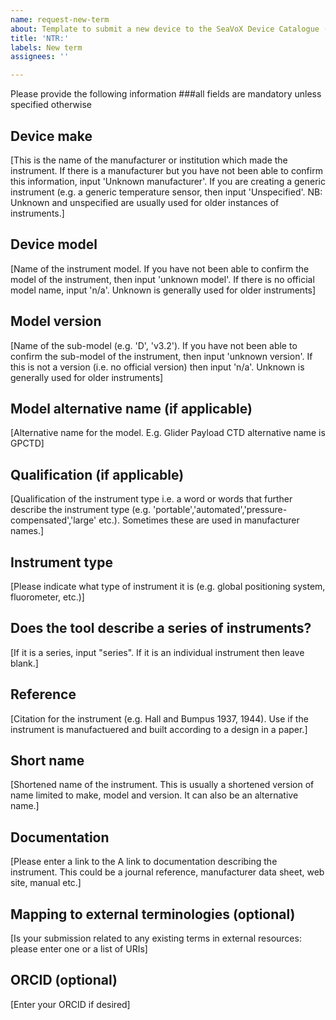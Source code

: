 ```yaml
---
name: request-new-term
about: Template to submit a new device to the SeaVoX Device Catalogue (L22)
title: 'NTR:'
labels: New term
assignees: ''

---
```

Please provide the following information
###all fields are mandatory unless specified otherwise

## Device make
[This is the name of the manufacturer or institution which made the instrument. If there is a manufacturer but you have not been able to confirm this information, input 'Unknown manufacturer'. If you are creating a generic instrument (e.g. a generic temperature sensor, then input 'Unspecified'. NB: Unknown and unspecified are usually used for older instances of instruments.]

## Device model
[Name of the instrument model. If you have not been able to confirm the model of the instrument, then input 'unknown model'. If there is no official model name, input 'n/a'. Unknown is generally used for older instruments]

## Model version
[Name of the sub-model (e.g. 'D', 'v3.2'). If you have not been able to confirm the sub-model of the instrument, then input 'unknown version'. If this is not a version (i.e. no official version) then input 'n/a'. Unknown is generally used for older instruments]

## Model alternative name (if applicable)
[Alternative name for the model. E.g. Glider Payload CTD alternative name is GPCTD]

## Qualification (if applicable)
[Qualification of the instrument type i.e. a word or words that further describe the instrument type (e.g. 'portable','automated','pressure-compensated','large' etc.). Sometimes these are used in manufacturer names.]

## Instrument type
[Please indicate what type of instrument it is (e.g. global positioning system, fluorometer, etc.)]

## Does the tool describe a series of instruments? 
[If it is a series, input "series". If it is an individual instrument then leave blank.]

## Reference
[Citation for the instrument (e.g. Hall and Bumpus 1937, 1944). Use if the instrument is manufactuered and built according to a design in a paper.]

## Short name
[Shortened name of the instrument. This is usually a shortened version of name limited to make, model and version. It can also be an alternative name.]

## Documentation
[Please enter a link to the A link to documentation describing the instrument. This could be a journal reference, manufacturer data sheet, web site, manual etc.]

## Mapping to external terminologies (optional)
[Is your submission related to any existing terms in external resources: please enter one or a list of URIs]

## ORCID (optional)
[Enter your ORCID if desired]
